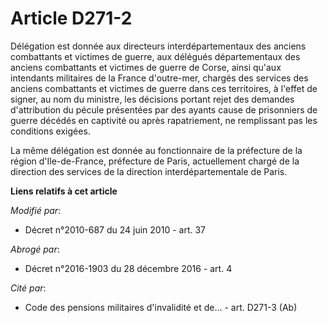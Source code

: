 # Article D271-2

Délégation est donnée aux directeurs interdépartementaux des anciens combattants et victimes de guerre, aux délégués
départementaux des anciens combattants et victimes de guerre de Corse, ainsi qu'aux intendants militaires de la France
d'outre-mer, chargés des services des anciens combattants et victimes de guerre dans ces territoires, à l'effet de signer, au
nom du ministre, les décisions portant rejet des demandes d'attribution du pécule présentées par des ayants cause de
prisonniers de guerre décédés en captivité ou après rapatriement, ne remplissant pas les conditions exigées. 

La même délégation est donnée au fonctionnaire de la  préfecture de la région d'Ile-de-France, préfecture de Paris,
actuellement chargé de la direction des services de la direction interdépartementale de Paris.

**Liens relatifs à cet article**

_Modifié par_:

  - Décret n°2010-687 du 24 juin 2010 - art. 37

_Abrogé par_:

  - Décret n°2016-1903 du 28 décembre 2016 - art. 4

_Cité par_:

  - Code des pensions militaires d'invalidité et de... - art. D271-3 (Ab)
